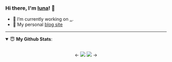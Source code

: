 ### Hi there, I'm [luna](https://www.isczy.tk)! 👋

- 🔭 I’m currently working on [..]().
- 👋 My personal [blog site](https://www.isluna.ml)

---

<details open>
 <summary> 😇 <b>My Github Stats</b>: </summary>
<br>
<p align = "center">
<-
  <img src = "https://github-readme-stats.vercel.app/api?username=lunasaw&show_icons=true&theme=calm&line_height=33&hide_border=true&count_private=true">
  <img src = "https://github-readme-stats.vercel.app/api/top-langs/?username=lunasaw&theme=calm&hide_border=true">
->
</p>
</details>
